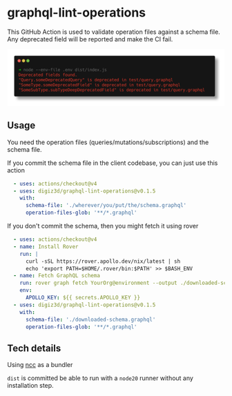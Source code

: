 # graphql-lint-operations

This GitHub Action is used to validate operation files against a schema file.  
Any deprecated field will be reported and make the CI fail.

![Output in standard terminal](docs/out.png)

## Usage

You need the operation files (queries/mutations/subscriptions) and the schema file.

If you commit the schema file in the client codebase, you can just use this action

```yaml
  - uses: actions/checkout@v4
  - uses: digiz3d/graphql-lint-operations@v0.1.5
    with:
      schema-file: './wherever/you/put/the/schema.graphql'
      operation-files-glob: '**/*.graphql'
```

If you don't commit the schema, then you might fetch it using rover

```yaml
  - uses: actions/checkout@v4
  - name: Install Rover
    run: |
      curl -sSL https://rover.apollo.dev/nix/latest | sh
      echo 'export PATH=$HOME/.rover/bin:$PATH' >> $BASH_ENV
  - name: Fetch GraphQL schema
    run: rover graph fetch YourOrg@environment --output ./downloaded-schema.graphql
    env:
      APOLLO_KEY: ${{ secrets.APOLLO_KEY }}
  - uses: digiz3d/graphql-lint-operations@v0.1.5
    with:
      schema-file: './downloaded-schema.graphql'
      operation-files-glob: '**/*.graphql'
```

## Tech details

Using [ncc](https://github.com/vercel/ncc) as a bundler

`dist` is committed be able to run with a `node20` runner without any installation step.
